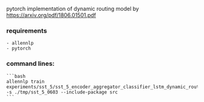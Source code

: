 pytorch implementation of dynamic routing model by https://arxiv.org/pdf/1806.01501.pdf


### requirements
    - allennlp
    - pytorch

### command lines:
    ```bash
    allennlp train experiments/sst_5/sst_5_encoder_aggregator_classifier_lstm_dynamic_routing.json -s ./tmp/sst_5_0603 --include-package src
    ```